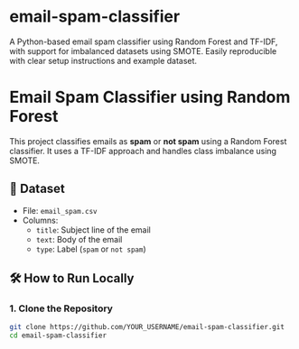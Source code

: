 # email-spam-classifier
A Python-based email spam classifier using Random Forest and TF-IDF, with support for imbalanced datasets using SMOTE. Easily reproducible with clear setup instructions and example dataset.
# Email Spam Classifier using Random Forest

This project classifies emails as **spam** or **not spam** using a Random Forest classifier. It uses a TF-IDF approach and handles class imbalance using SMOTE.

## 📁 Dataset
- File: `email_spam.csv`
- Columns:
  - `title`: Subject line of the email
  - `text`: Body of the email
  - `type`: Label (`spam` or `not spam`)

## 🛠️ How to Run Locally

### 1. Clone the Repository
```bash
git clone https://github.com/YOUR_USERNAME/email-spam-classifier.git
cd email-spam-classifier

